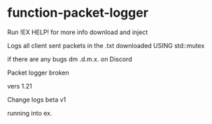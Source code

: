 # function-packet-logger 
Run !EX HELP! for more info
download and inject


Logs all client sent packets in the .txt downloaded
USING std::mutex


if there are any bugs dm .d.m.x. on Discord 

Packet logger broken 

vers 1.21


Change logs
beta v1 

running into ex.
